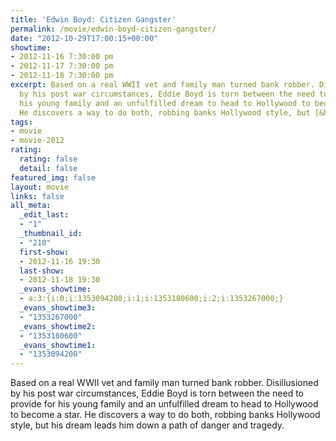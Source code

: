 ```yaml
---
title: 'Edwin Boyd: Citizen Gangster'
permalink: /movie/edwin-boyd-citizen-gangster/
date: "2012-10-29T17:00:15+00:00"
showtime:
- 2012-11-16 7:30:00 pm
- 2012-11-17 7:30:00 pm
- 2012-11-18 7:30:00 pm
excerpt: Based on a real WWII vet and family man turned bank robber. Disillusioned
  by his post war circumstances, Eddie Boyd is torn between the need to provide for
  his young family and an unfulfilled dream to head to Hollywood to become a star.
  He discovers a way to do both, robbing banks Hollywood style, but [&hellip;]
tags:
- movie
- movie-2012
rating:
  rating: false
  detail: false
featured_img: false
layout: movie
links: false
all_meta:
  _edit_last:
  - "1"
  _thumbnail_id:
  - "210"
  first-show:
  - 2012-11-16 19:30
  last-show:
  - 2012-11-18 19:30
  _evans_showtime:
  - a:3:{i:0;i:1353094200;i:1;i:1353180600;i:2;i:1353267000;}
  _evans_showtime3:
  - "1353267000"
  _evans_showtime2:
  - "1353180600"
  _evans_showtime1:
  - "1353094200"
---
```


Based on a real WWII vet and family man turned bank robber. Disillusioned by his post war circumstances, Eddie Boyd is torn between the need to provide for his young family and an unfulfilled dream to head to Hollywood to become a star. He discovers a way to do both, robbing banks Hollywood style, but his dream leads him down a path of danger and tragedy.